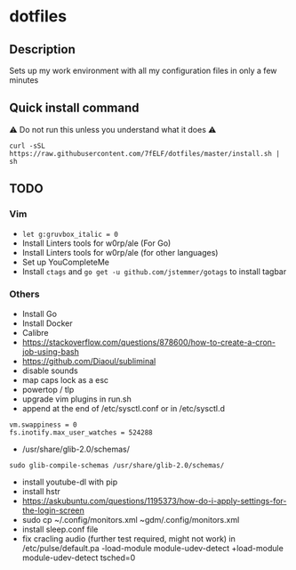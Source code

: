 # dotfiles

## Description
Sets up my work environment with all my configuration files in only a few minutes

## Quick install command
:warning: Do not run this unless you understand what it does  :warning:
```
curl -sSL https://raw.githubusercontent.com/7fELF/dotfiles/master/install.sh | sh
```

## TODO
### Vim
- `let g:gruvbox_italic = 0`
- Install Linters tools for w0rp/ale (For Go)
- Install Linters tools for w0rp/ale (for other languages)
- Set up YouCompleteMe
- Install `ctags` and `go get -u github.com/jstemmer/gotags` to install tagbar
### Others
- Install Go
- Install Docker
- Calibre
- https://stackoverflow.com/questions/878600/how-to-create-a-cron-job-using-bash
- https://github.com/Diaoul/subliminal
- disable sounds
- map caps lock as a esc
- powertop / tlp
- upgrade vim plugins in run.sh
- append at the end of /etc/sysctl.conf or in /etc/sysctl.d
```
vm.swappiness = 0
fs.inotify.max_user_watches = 524288
```
- /usr/share/glib-2.0/schemas/
```
sudo glib-compile-schemas /usr/share/glib-2.0/schemas/
```
- install youtube-dl with pip
- install hstr
- https://askubuntu.com/questions/1195373/how-do-i-apply-settings-for-the-login-screen
- sudo cp ~/.config/monitors.xml ~gdm/.config/monitors.xml
- install sleep.conf file
- fix cracling audio (further test required, might not work)
  in /etc/pulse/default.pa
  -load-module module-udev-detect
  +load-module module-udev-detect tsched=0
